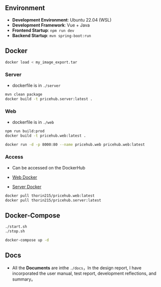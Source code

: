## Environment

- **Development Environment**: Ubuntu 22.04 (WSL)
- **Development Framework**: Vue + Java
- **Frontend Startup**: `npm run dev`
- **Backend Startup**: `mvn spring-boot:run`

## Docker

```bash
docker load < my_image_export.tar
```

### Server

- dockerfile is in `./server`

```bash
mvn clean package
docker build -t pricehub.server:latest .
```

### Web

- dockerfile is in `./web`

```bash
npm run build:prod
docker build -t pricehub.web:latest .
```

```bash
docker run -d -p 8000:80 --name pricehub.web pricehub.web:latest
```

### Access

- Can be accessed on the DockerHub

- [Web Docker](https://hub.docker.com/r/thorin215/pricehub.web)

- [Server Docker](https://hub.docker.com/r/thorin215/pricehub.server)

```bash
docker pull thorin215/pricehub.web:latest
docker pull thorin215/pricehub.server:latest
```

## Docker-Compose

```bash
./start.sh
./stop.sh
```

```bash
docker-compose up -d
```

## Docs

- All the **Documents** are inthe `./docs`，In the design report, I have incorporated the user manual, test report, development reflections, and summary。
